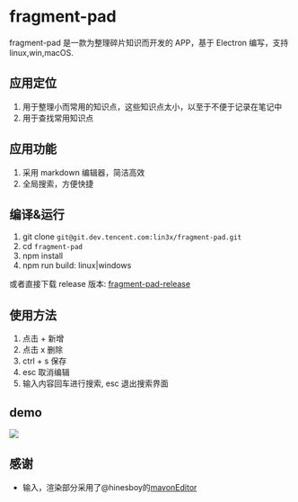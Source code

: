 # fragment-pad

fragment-pad 是一款为整理碎片知识而开发的 APP，基于 Electron 编写，支持 linux,win,macOS. 

## 应用定位
1. 用于整理小而常用的知识点，这些知识点太小，以至于不便于记录在笔记中
2. 用于查找常用知识点

## 应用功能
1. 采用 markdown 编辑器，简洁高效
2. 全局搜索，方便快捷

## 编译&运行
1. git clone `git@git.dev.tencent.com:lin3x/fragment-pad.git`
2. cd `fragment-pad`
3. npm install
4. npm run build: linux|windows

或者直接下载 release 版本:
[fragment-pad-release](https://dev.tencent.com/u/lin3x/p/fragment-pad/git/releases)

## 使用方法
1. 点击 + 新增
2. 点击 x 删除
3. ctrl + s 保存
4. esc 取消编辑
5. 输入内容回车进行搜索, esc 退出搜索界面

## demo
![](https://www.z4a.net/images/2018/12/25/fragment-pad.png)

## 感谢
* 输入，渲染部分采用了@hinesboy的[mavonEditor](https://github.com/hinesboy/mavonEditor#readme)